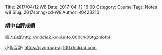 Title: 2017/04/12 W8
Date: 2017-04-12 16:00
Category: Course
Tags: Notes  w8
Slug: 2017spring-cd-W8
Author: 40423210

<h3>期中自評成績</h3>

<p>個人自評:<a href="http://mde1a2.kmol.info:8000/k96tgzh1ofbl">http://mde1a2.kmol.info:8000/k96tgzh1ofbl</a> </p>
<p>小組互評: <a href="https://pygroup-ag100.rhcloud.com">https://pygroup-ag100.rhcloud.com</a> </p>